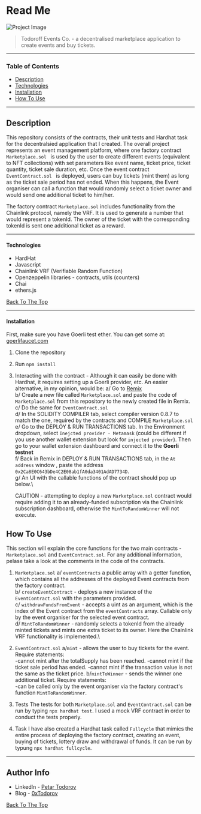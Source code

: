 # Read Me

![Project Image](https://ipfs.moralis.io:2053/ipfs/Qmc8J3Fvje1UCSgNymJW5phnZsPeCSwEXtLomaMY8hS3D9)

> Todoroff Events Co. - a decentralised marketplace application to create events and buy tickets.

---

### Table of Contents

- [Description](#description)
- [Technologies](#technologies)
- [Installation](#installation)
- [How To Use](#how-to-use)

---

## Description

This repository consists of the contracts, their unit tests and Hardhat task for the decentralsied application that I created. The overall project represents an event management platform, where one factory contract `Marketplace.sol ` is used by the user to create different events (equivalent to NFT collections) with set parameters like event name, ticket price, ticket quantity, ticket sale duration, etc. Once the event contract `EventContract.sol ` is deployed, users can buy tickets (mint them) as long as the ticket sale period has not ended. When this happens, the Event organiser can call a function that would randomly select a ticket owner and would send one additional ticket to him/her.

The factory contract `Marketplace.sol` includes functionality from the Chainlink protocol, namely the VRF. It is used to generate a number that would represent a tokenId.
The owner of the ticket with the corresponding tokenId is sent one additional ticket as a reward.

---

#### Technologies

- HardHat
- Javascript
- Chainlink VRF (Verifiable Random Function)
- Openzeppelin libraries - contracts, utils (counters)
- Chai
- ethers.js

[Back To The Top](#read-me)

---

#### Installation

First, make sure you have Goerli test ether. You can get some at: [goerlifaucet.com](https://goerlifaucet.com/)

1. Clone the repository
2. Run `npm install`
3. Interacting with the contract - Although it can easily be done with Hardhat, it requires setting up a Goerli provider, etc. An easier alternative, in my opinion, would be:
   a/ Go to [Remix](https://remix.ethereum.org/)\
   b/ Create a new file called `Marketplace.sol` and paste the code of `Marketplace.sol` from this repository to the newly created file in Remix.\
   c/ Do the same for `EventContract.sol`\
   d/ In the SOLIDITY COMPILER tab, select compiler version 0.8.7 to match the one, required by the contracts and COMPILE `Marketplace.sol`\
   e/ Go to the DEPLOY & RUN TRANSACTIONS tab. In the Environment dropdown, select `Inejcted provider - Metamask` (could be different if you use another wallet extension but look for `injected provider`). Then go to your wallet extension dashboard and connect it to the **Goerli testnet**\
   f/ Back in Remix in DEPLOY & RUN TRANSACTIONS tab, in the `At address` window , paste the address `0x2Ca8E0C643bDe4C2E08ab1fA0da3401AdAD7734D`.\
   g/ An UI with the callable functions of the contract should pop up below.\

   CAUTION - attempting to deploy a new `Marketplace.sol` contract would require adding it to an already-funded subscription via the Chainlink subscription dashboard, otherwise the `MintToRandomWinner` will not execute.

## How To Use

This section will explain the core functions for the two main contracts - `Marketplace.sol` and `EventContract.sol`. For any additional information, pelase take a look at the comments in the code of the contracts.

1. `Marketplace.sol`
   a/ `eventContracts` a public array with a getter function, which contains all the addresses of the deployed Event contracts from the factory contract.\
   b/ `createEventContract` - deploys a new instance of the `EventContract.sol` with the parameters provided.\
   c/ `withdrawFundsFromEvent` - accepts a uint as an argument, which is the index of the Event contract from the `eventContracts` array. Callable only by the event organiser for the selected event contract.\
   d/ `MintToRandomWinner` - randomly selects a tokenId from the already minted tickets and mints one extra ticket to its owner. Here the Chainlink VRF functionality is implemented.\

2. `EventContract.sol`
   a/`mint` - allows the user to buy tickets for the event. Require statements:\
   -cannot mint after the totalSupply has been reached.
   -cannot mint if the ticket sale period has ended.
   -cannot mint if the transaction value is not the same as the ticket price.
   b/`mintToWinner` - sends the winner one additional ticket. Require statements:\
   -can be called only by the event organiser via the factory contract's function `MintToRandomWinner`.

3. Tests
   The tests for both `Marketplace.sol` and `EventContract.sol` can be run by typing `npx hardhat test`. I used a mock VRF contract in order to conduct the tests properly.

4. Task
   I have also created a Hardhat task called `Fullcycle` that mimics the entire process of deploying the factory contract, creating an event, buying of tickets,
   lottery draw and withdrawal of funds. It can be run by typung `npx hardhat fullcycle`.

---

## Author Info

- LinkedIn - [Petar Todorov](https://www.linkedin.com/in/petargtodorov/)
- Blog - [0xTodorov](https://0xtodorov.hashnode.dev/)

[Back To The Top](#read-me-template)
